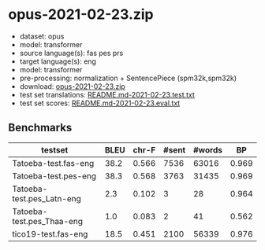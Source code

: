 # opus-2021-02-23.zip

* dataset: opus
* model: transformer
* source language(s): fas pes prs
* target language(s): eng
* model: transformer
* pre-processing: normalization + SentencePiece (spm32k,spm32k)
* download: [opus-2021-02-23.zip](https://object.pouta.csc.fi/Tatoeba-MT-models/fas-eng/opus-2021-02-23.zip)
* test set translations: [README.md-2021-02-23.test.txt](https://object.pouta.csc.fi/Tatoeba-MT-models/fas-eng/README.md-2021-02-23.test.txt)
* test set scores: [README.md-2021-02-23.eval.txt](https://object.pouta.csc.fi/Tatoeba-MT-models/fas-eng/README.md-2021-02-23.eval.txt)

## Benchmarks

| testset | BLEU  | chr-F | #sent | #words | BP |
|---------|-------|-------|-------|--------|----|
| Tatoeba-test.fas-eng 	| 38.2 	| 0.566 	| 7536 	| 63016 	| 0.969 |
| Tatoeba-test.pes-eng 	| 38.3 	| 0.568 	| 3763 	| 31435 	| 0.969 |
| Tatoeba-test.pes_Latn-eng 	| 2.3 	| 0.102 	| 3 	| 28 	| 0.964 |
| Tatoeba-test.pes_Thaa-eng 	| 1.0 	| 0.083 	| 2 	| 41 	| 0.562 |
| tico19-test.fas-eng 	| 18.5 	| 0.451 	| 2100 	| 56339 	| 0.976 |

